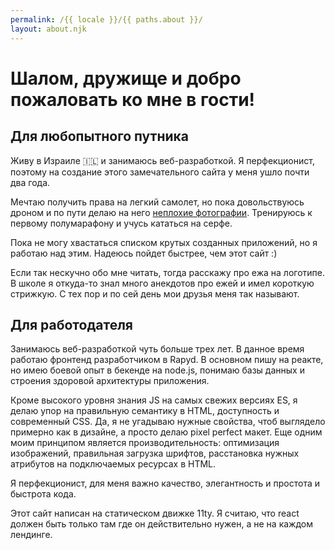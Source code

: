```yaml
---
permalink: /{{ locale }}/{{ paths.about }}/
layout: about.njk
---
```


# Шалом, дружище и добро пожаловать ко мне в гости!

## Для любопытного путника

Живу в Израиле 🇮🇱 и занимаюсь веб-разработкой. Я перфекционист, поэтому на создание этого замечательного сайта у меня ушло почти два года.

Мечтаю получить права на легкий самолет, но пока довольствуюсь дроном и по пути делаю на него <a class="home-page__link" href="https://unsplash.com/@jediyozh" target="_blank" rel="noopener noreferrer">неплохие фотографии</a>. Тренируюсь к первому полумарафону и учусь кататься на серфе.

Пока не могу хвастаться списком крутых созданных приложений, но я работаю над этим. Надеюсь пойдет быстрее, чем этот сайт :)

Если так нескучно обо мне читать, тогда расскажу про ежа на логотипе. В школе я откуда-то знал много анекдотов про ежей и имел короткую стрижкую. С тех пор и по сей день мои друзья меня так называют.

## Для работодателя

Занимаюсь веб-разработкой чуть больше трех лет. В данное время работаю фронтенд разработчиком в Rapyd. В основном пишу на реакте, но имею боевой опыт в бекенде на node.js, понимаю базы данных и строения здоровой архитектуры приложения.

Кроме высокого уровня знания JS на самых свежих версиях ES, я делаю упор на правильную семантику в HTML, доступность и современный CSS. Да, я не угадываю нужные свойства, чтоб выглядело примерно как в дизайне, а просто делаю pixel perfect макет. Еще одним моим принципом является производительность: оптимизация изображений, правильная загрузка шрифтов, расстановка нужных атрибутов на подключаемых ресурсах в HTML.

Я перфекционист, для меня важно качество, элегантность и простота и быстрота кода.

Этот сайт написан на статическом движке 11ty. Я считаю, что react должен быть только там где он действительно нужен, а не на каждом лендинге.
